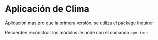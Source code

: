 # Aplicación de Clima

Aplicación más pro que la primera versión, se utiliza el package Inquirer

Recuerden reconstruir los módulos de node con el comando
`npm init`
